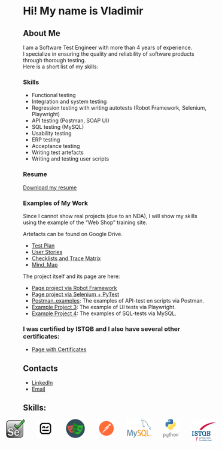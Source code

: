 # Hi! My name is Vladimir

## About Me
I am a Software Test Engineer with more than 4 years of experience. <br> 
I specialize in ensuring the quality and reliability of software products through thorough testing. <br>
Here is a short list of my skills: <br>

### Skills
- Functional testing
- Integration and system testing
- Regression testing with writing autotests (Robot Framework, Selenium, Playwright)
- API testing (Postman, SOAP UI)
- SQL testing (MySQL)
- Usability testing
- ERP testing
- Acceptance testing
- Writing test artefacts
- Writing and testing user scripts

### Resume
[Download my resume](CV_Lashin_Tester_eng.pdf) 

### Examples of My Work
Since I cannot show real projects (due to an NDA), I will show my skills using the example of the “Web Shop” training site.

Artefacts can be found on Google Drive.

- <a href="https://docs.google.com/document/d/1mu7r23lQwvueH1c_ltrmVmpEzFx3lkqlwZ1kSe0A0x4/edit?usp=sharing" target="_blank">Test Plan</a>
- <a href="https://docs.google.com/spreadsheets/d/1f4Q8VN6Gufj0R72tmPBWx7tXoL7sAcTbXJKIx3ZEtRk/edit?usp=sharing" target="_blank">User Stories</a>
- <a href="https://docs.google.com/spreadsheets/d/1bLJAJp9h3iQc03_BMJ5PXBq2RVoE54kseyUYoxY_feQ/edit?usp=sharing" target="_blank">Checklists and Trace Matrix</a>
- <a href="https://vnlashin-tester.github.io/Mind_Map/markmap.html" target="_blank">Mind_Map</a> 

The project itself and its page are here:

- [Page project via Robot Framework](https://github.com/vnlashin-tester/RFW_Polteq_WebShop_Lashin)
- [Page project via Selenium + PyTest](https://github.com/vnlashin-tester/Selenium_Polteq_WebShop_Lashin)
- [Postman_examples](https://github.com/vnlashin-tester/postman_portfolio): The examples of API-test en scripts via Postman.
- [Example Project 3](https://vnlashin-tester.github.io/vnlashin-tester/under_construction.html): The example of UI tests via Playwright.
- [Example Project 4](https://vnlashin-tester.github.io/vnlashin-tester/under_construction.html): The examples of SQL-tests via MySQL.

### I was certified by ISTQB and I also have several other certificates:
- [Page with Certificates](https://github.com/vnlashin-tester/vnlashin-tester/blob/main/CERTIFICATES.md)

## Contacts
- [LinkedIn](https://www.linkedin.com/in/vnlashin)
- [Email](mailto:vnlashin@gmail.com)

## Skills:
<div style="display:flex; justify-content: center;">
  <img src="img/logo/selenium.svg" alt="logo_selenium" width="50px" height="50px" style="margin-right: 30px;">
  <img src="img/logo/rfw.png" alt="logo_rfw" width="50" height="50" style="margin-right: 30px;">
  <img src="img/logo/playwright.png" alt="logo_playwright" width="50" height="50" style="margin-right: 30px;">
  <img src="img/logo/postman.svg" alt="logo_postman" width="50" height="50" style="margin-right: 30px;">
  <img src="img/logo/mysql.png" alt="logo_mysql" width="70" height="50" style="margin-right: 30px;">
  <img src="img/logo/python.svg" alt="logo_python" width="50" height="50" style="margin-right: 30px;">
  <img src="img/logo/istqb.png" alt="logo_istqb" width="70" height="70" style="margin-right: 30px;">
</div>




